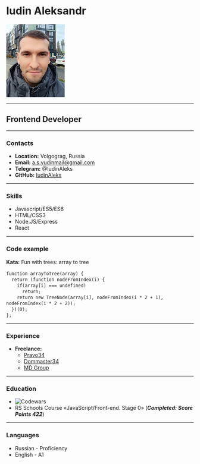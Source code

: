 # Iudin Aleksandr

![avatar](/img/avatar.jpg "Аватар")
***

## Frontend Developer

***

### Contacts

* **Location:** Volgograg, Russia
* **Email:** a.s.yudinmail@gmail.com
* **Telegram:** @IudinAleks
* **GitHub:** [IudinAleks](https://github.com/IudinAleks "GitHub")

***

### Skills

 * Javascript/ES5/ES6
 * HTML/CSS3
 * Node.JS/Express
 * React 

***

### Code example

**Kata:** Fun with trees: array to tree

```
function arrayToTree(array) {
  return (function nodeFromIndex(i) {
    if(array[i] === undefined)
      return;
    return new TreeNode(array[i], nodeFromIndex(i * 2 + 1), nodeFromIndex(i * 2 + 2));
  })(0);
};
```

***

### Experience

* **Freelance:**
    + [Pravo34](https://www.pravo34.ru/ "Pravo34")
    + [Dommaster34](https://dommaster34.ru/ "dommaster34")
    + [MD Group](https://zav.demetra.bz/ "MD Group")

***

### Education

* ![Codewars](https://www.codewars.com/users/IudinAleks/badges/small "Codewars")
* RS Schools Course «JavaScript/Front-end. Stage 0» (***Completed: Score Points 422***)

***

### Languages

* Russian - Proficiency
* English - A1